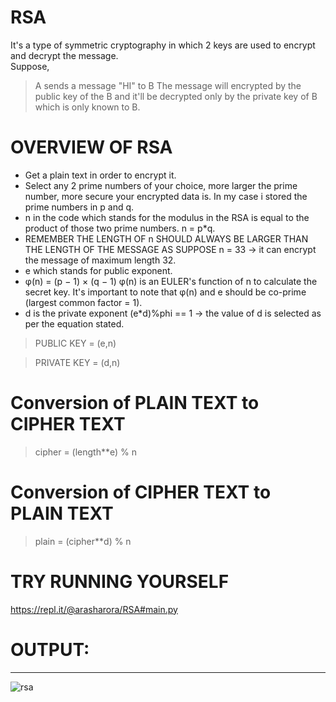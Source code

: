 # RSA
It's a type of symmetric cryptography in which 2 keys are used to encrypt and decrypt the message. <br />
Suppose, <br />
> A sends a message "HI" to B
The message will encrypted by the public key of the B and it'll be decrypted only by the private key of B which is only known to B. 

# OVERVIEW OF RSA

* Get a plain text in order to encrypt it.
* Select any 2 prime numbers of your choice, more larger the prime number, more secure your encrypted data is. In my case i stored the prime numbers in p and q.
* n in the code which stands for the modulus in the RSA is equal to the product of those two prime numbers. n = p*q.
* REMEMBER THE LENGTH OF n SHOULD ALWAYS BE LARGER THAN THE LENGTH OF THE MESSAGE AS SUPPOSE n = 33 -> it can encrypt the message of maximum length 32.
* e which stands for public exponent. 
* φ(n) = (p − 1) × (q − 1) 
  φ(n) is an EULER's function of n to calculate the secret key. It's important to note that φ(n) and e should be co-prime (largest common factor = 1).
* d is the private exponent 
  (e*d)%phi == 1 -> the value of d is selected as per the equation stated.
  
  
> PUBLIC KEY = (e,n) <br />

> PRIVATE KEY = (d,n)

# Conversion of PLAIN TEXT to CIPHER TEXT
> cipher = (length**e) % n


# Conversion of CIPHER TEXT to PLAIN TEXT
> plain = (cipher**d) % n <br />

# TRY RUNNING YOURSELF
https://repl.it/@arasharora/RSA#main.py


# OUTPUT:
<hr>

![rsa](https://user-images.githubusercontent.com/52750629/105712557-f69d1480-5f3f-11eb-9357-61431515a5b9.PNG)

